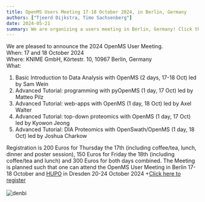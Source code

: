 ```yaml
---
title: OpenMS Users Meeting 17-18 October 2024, in Berlin, Germany
authors: ["Tjeerd Dijkstra, Timo Sachsenberg"]
date: 2024-05-21
summary: We are organizing a users meeting in Berlin, Germany! Click the header above for more information.
---
```


We are pleased to announce the 2024 OpenMS User Meeting.<br>
When:  17 and 18 October 2024<br>
Where: KNIME GmbH, Körtestr. 10, 10967 Berlin, Germany<br>
What:
1.	Basic Introduction to Data Analysis with OpenMS (2 days, 17-18 Oct) led by Sam Wein
2.	Advanced Tutorial: programming with pyOpenMS (1 day, 17 Oct) led by Matteo Pilz
3.	Advanced Tutorial: web-apps with OpenMS (1 day, 18 Oct) led by Axel Walter
4.	Advanced Tutorial: top-down proteomics with OpenMS (1 day, 17 Oct) led by Kyowon Jeong
5.	Advanced Tutorial: DIA Proteomics with OpenSwath/OpenMS (1 day, 18 Oct) led by Joshua Charkow

Registration is 200 Euros for Thursday the 17th (including coffee/tea, lunch, dinner and poster session), 150 Euros for Friday the 18th (including coffee/tea and lunch) and 300 Euros for both days combined.
The Meeting is planned such that one can attend the OpenMS User Meeting in Berlin 17-18 October and [HUPO](https://2024.hupo.org) in Dresden 20-24 October 2024
+[Click here to register](https://docs.google.com/forms/d/1hGBNNXHtxGyk6MO6EiKHNhbrPbklLhBnAqKwZ2O-ZuU)
<br><br>
![denbi](/images/logos/denbi.jpeg)
